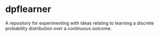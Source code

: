 # dpflearner
A repository for experimenting with ideas relating to learning a discrete probability distribution over a continuous outcome.
